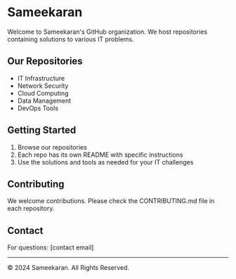 # Sameekaran

Welcome to Sameekaran's GitHub organization. We host repositories containing solutions to various IT problems.

## Our Repositories

- IT Infrastructure
- Network Security
- Cloud Computing
- Data Management
- DevOps Tools

## Getting Started

1. Browse our repositories
2. Each repo has its own README with specific instructions
3. Use the solutions and tools as needed for your IT challenges

## Contributing

We welcome contributions. Please check the CONTRIBUTING.md file in each repository.

## Contact

For questions: [contact email]

---

© 2024 Sameekaran. All Rights Reserved.
